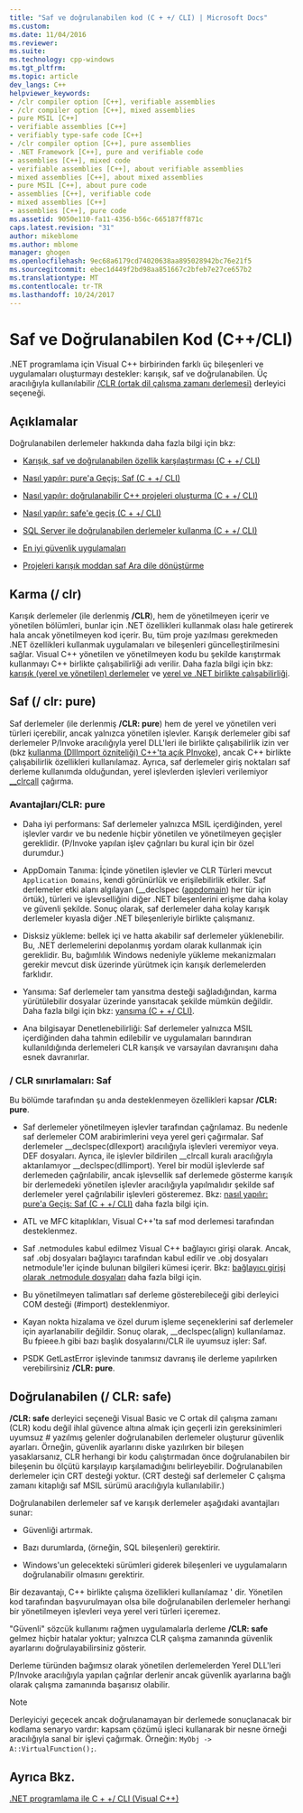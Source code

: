 ```yaml
---
title: "Saf ve doğrulanabilen kod (C + +/ CLI) | Microsoft Docs"
ms.custom: 
ms.date: 11/04/2016
ms.reviewer: 
ms.suite: 
ms.technology: cpp-windows
ms.tgt_pltfrm: 
ms.topic: article
dev_langs: C++
helpviewer_keywords:
- /clr compiler option [C++], verifiable assemblies
- /clr compiler option [C++], mixed assemblies
- pure MSIL [C++]
- verifiable assemblies [C++]
- verifiably type-safe code [C++]
- /clr compiler option [C++], pure assemblies
- .NET Framework [C++], pure and verifiable code
- assemblies [C++], mixed code
- verifiable assemblies [C++], about verifiable assemblies
- mixed assemblies [C++], about mixed assemblies
- pure MSIL [C++], about pure code
- assemblies [C++], verifiable code
- mixed assemblies [C++]
- assemblies [C++], pure code
ms.assetid: 9050e110-fa11-4356-b56c-665187ff871c
caps.latest.revision: "31"
author: mikeblome
ms.author: mblome
manager: ghogen
ms.openlocfilehash: 9ec68a6179cd74020638aa895028942bc76e21f5
ms.sourcegitcommit: ebec1d449f2bd98aa851667c2bfeb7e27ce657b2
ms.translationtype: MT
ms.contentlocale: tr-TR
ms.lasthandoff: 10/24/2017
---
```

# <a name="pure-and-verifiable-code-ccli"></a>Saf ve Doğrulanabilen Kod (C++/CLI)
.NET programlama için Visual C++ birbirinden farklı üç bileşenleri ve uygulamaları oluşturmayı destekler: karışık, saf ve doğrulanabilen. Üç aracılığıyla kullanılabilir [/CLR (ortak dil çalışma zamanı derlemesi)](../build/reference/clr-common-language-runtime-compilation.md) derleyici seçeneği.  
  
## <a name="remarks"></a>Açıklamalar  
 Doğrulanabilen derlemeler hakkında daha fazla bilgi için bkz:  
  
-   [Karışık, saf ve doğrulanabilen özellik karşılaştırması (C + +/ CLI)](../dotnet/mixed-pure-and-verifiable-feature-comparison-cpp-cli.md)  
  
-   [Nasıl yapılır: pure'a Geçiş: Saf (C + +/ CLI)](../dotnet/how-to-migrate-to-clr-pure-cpp-cli.md)  
  
-   [Nasıl yapılır: doğrulanabilir C++ projeleri oluşturma (C + +/ CLI)](../dotnet/how-to-create-verifiable-cpp-projects-cpp-cli.md)  
  
-   [Nasıl yapılır: safe'e geçiş (C + +/ CLI)](../dotnet/how-to-migrate-to-clr-safe-cpp-cli.md)  
  
-   [SQL Server ile doğrulanabilen derlemeler kullanma (C + +/ CLI)](../dotnet/using-verifiable-assemblies-with-sql-server-cpp-cli.md)  
  
-   [En iyi güvenlik uygulamaları](../security/security-best-practices-for-cpp.md)  
  
-   [Projeleri karışık moddan saf Ara dile dönüştürme](../dotnet/converting-projects-from-mixed-mode-to-pure-intermediate-language.md)  
  
## <a name="mixed-clr"></a>Karma (/ clr)  
 Karışık derlemeler (ile derlenmiş **/CLR**), hem de yönetilmeyen içerir ve yönetilen bölümleri, bunlar için .NET özellikleri kullanmak olası hale getirerek hala ancak yönetilmeyen kod içerir. Bu, tüm proje yazılması gerekmeden .NET özellikleri kullanmak uygulamaları ve bileşenleri güncelleştirilmesini sağlar. Visual C++ yönetilen ve yönetilmeyen kodu bu şekilde karıştırmak kullanmayı C++ birlikte çalışabilirliği adı verilir. Daha fazla bilgi için bkz: [karışık (yerel ve yönetilen) derlemeler](../dotnet/mixed-native-and-managed-assemblies.md) ve [yerel ve .NET birlikte çalışabilirliği](../dotnet/native-and-dotnet-interoperability.md).  
  
## <a name="pure-clrpure"></a>Saf (/ clr: pure)  
 Saf derlemeler (ile derlenmiş **/CLR: pure**) hem de yerel ve yönetilen veri türleri içerebilir, ancak yalnızca yönetilen işlevler. Karışık derlemeler gibi saf derlemeler P/Invoke aracılığıyla yerel DLL'leri ile birlikte çalışabilirlik izin ver (bkz [kullanma (DllImport özniteliği) C++'ta açık PInvoke](../dotnet/using-explicit-pinvoke-in-cpp-dllimport-attribute.md)), ancak C++ birlikte çalışabilirlik özellikleri kullanılamaz. Ayrıca, saf derlemeler giriş noktaları saf derleme kullanımda olduğundan, yerel işlevlerden işlevleri verilemiyor [__clrcall](../cpp/clrcall.md) çağırma.  
  
### <a name="advantages-of-clrpure"></a>Avantajları/CLR: pure  
  
-   Daha iyi performans: Saf derlemeler yalnızca MSIL içerdiğinden, yerel işlevler vardır ve bu nedenle hiçbir yönetilen ve yönetilmeyen geçişler gereklidir. (P/Invoke yapılan işlev çağrıları bu kural için bir özel durumdur.)  
  
-   AppDomain Tanıma: İçinde yönetilen işlevler ve CLR Türleri mevcut `Application Domains`, kendi görünürlük ve erişilebilirlik etkiler. Saf derlemeler etki alanı algılayan (__declspec ([appdomain](../cpp/appdomain.md)) her tür için örtük), türleri ve işlevselliğini diğer .NET bileşenlerini erişme daha kolay ve güvenli şekilde. Sonuç olarak, saf derlemeler daha kolay karışık derlemeler kıyasla diğer .NET bileşenleriyle birlikte çalışmanız.  
  
-   Disksiz yükleme: bellek içi ve hatta akabilir saf derlemeler yüklenebilir. Bu, .NET derlemelerini depolanmış yordam olarak kullanmak için gereklidir. Bu, bağımlılık Windows nedeniyle yükleme mekanizmaları gerekir mevcut disk üzerinde yürütmek için karışık derlemelerden farklıdır.  
  
-   Yansıma: Saf derlemeler tam yansıtma desteği sağladığından, karma yürütülebilir dosyalar üzerinde yansıtacak şekilde mümkün değildir. Daha fazla bilgi için bkz: [yansıma (C + +/ CLI)](../dotnet/reflection-cpp-cli.md).  
  
-   Ana bilgisayar Denetlenebilirliği: Saf derlemeler yalnızca MSIL içerdiğinden daha tahmin edilebilir ve uygulamaları barındıran kullanıldığında derlemeleri CLR karışık ve varsayılan davranışını daha esnek davranırlar.  
  
### <a name="limitations-of-clrpure"></a>/ CLR sınırlamaları: Saf  
 Bu bölümde tarafından şu anda desteklenmeyen özellikleri kapsar **/CLR: pure**.  
  
-   Saf derlemeler yönetilmeyen işlevler tarafından çağrılamaz. Bu nedenle saf derlemeler COM arabirimlerini veya yerel geri çağırmalar. Saf derlemeler __declspec(dllexport) aracılığıyla işlevleri veremiyor veya. DEF dosyaları. Ayrıca, ile işlevler bildirilen \__clrcall kuralı aracılığıyla aktarılamıyor \__declspec(dllimport). Yerel bir modül işlevlerde saf derlemeden çağrılabilir, ancak işlevsellik saf derlemede gösterme karışık bir derlemedeki yönetilen işlevler aracılığıyla yapılmalıdır şekilde saf derlemeler yerel çağrılabilir işlevleri gösteremez. Bkz: [nasıl yapılır: pure'a Geçiş: Saf (C + +/ CLI)](../dotnet/how-to-migrate-to-clr-pure-cpp-cli.md) daha fazla bilgi için.  
  
-   ATL ve MFC kitaplıkları, Visual C++'ta saf mod derlemesi tarafından desteklenmez.  
  
-   Saf .netmodules kabul edilmez Visual C++ bağlayıcı girişi olarak. Ancak, saf .obj dosyaları bağlayıcı tarafından kabul edilir ve .obj dosyaları netmodule'ler içinde bulunan bilgileri kümesi içerir. Bkz: [bağlayıcı girişi olarak .netmodule dosyaları](../build/reference/netmodule-files-as-linker-input.md) daha fazla bilgi için.  
  
-   Bu yönetilmeyen talimatları saf derleme gösterebileceği gibi derleyici COM desteği (#import) desteklenmiyor.  
  
-   Kayan nokta hizalama ve özel durum işleme seçeneklerini saf derlemeler için ayarlanabilir değildir. Sonuç olarak, __declspec(align) kullanılamaz. Bu fpieee.h gibi bazı başlık dosyalarını/CLR ile uyumsuz işler: Saf.  
  
-   PSDK GetLastError işlevinde tanımsız davranış ile derleme yapılırken verebilirsiniz **/CLR: pure**.  
  
## <a name="verifiable-clrsafe"></a>Doğrulanabilen (/ CLR: safe)  
 **/CLR: safe** derleyici seçeneği Visual Basic ve C ortak dil çalışma zamanı (CLR) kodu değil ihlal güvence altına almak için geçerli izin gereksinimleri uyumsuz # yazılmış gelenler doğrulanabilen derlemeler oluşturur güvenlik ayarları. Örneğin, güvenlik ayarlarını diske yazılırken bir bileşen yasaklarsanız, CLR herhangi bir kodu çalıştırmadan önce doğrulanabilen bir bileşenin bu ölçütü karşılayıp karşılamadığını belirleyebilir. Doğrulanabilen derlemeler için CRT desteği yoktur. (CRT desteği saf derlemeler C çalışma zamanı kitaplığı saf MSIL sürümü aracılığıyla kullanılabilir.)  
  
 Doğrulanabilen derlemeler saf ve karışık derlemeler aşağıdaki avantajları sunar:  
  
-   Güvenliği artırmak.  
  
-   Bazı durumlarda, (örneğin, SQL bileşenleri) gerektirir.  
  
-   Windows'un gelecekteki sürümleri giderek bileşenleri ve uygulamaların doğrulanabilir olmasını gerektirir.  
  
 Bir dezavantajı, C++ birlikte çalışma özellikleri kullanılamaz ' dir. Yönetilen kod tarafından başvurulmayan olsa bile doğrulanabilen derlemeler herhangi bir yönetilmeyen işlevleri veya yerel veri türleri içeremez.  
  
 "Güvenli" sözcük kullanımı rağmen uygulamalarla derleme **/CLR: safe** gelmez hiçbir hatalar yoktur; yalnızca CLR çalışma zamanında güvenlik ayarlarını doğrulayabilirsiniz gösterir.  
  
 Derleme türünden bağımsız olarak yönetilen derlemelerden Yerel DLL'leri P/Invoke aracılığıyla yapılan çağrılar derlenir ancak güvenlik ayarlarına bağlı olarak çalışma zamanında başarısız olabilir.  
  
> [!NOTE]
>  Derleyiciyi geçecek ancak doğrulanamayan bir derlemede sonuçlanacak bir kodlama senaryo vardır: kapsam çözümü işleci kullanarak bir nesne örneği aracılığıyla sanal bir işlevi çağırmak.  Örneğin: `MyObj -> A::VirtualFunction();`.  
  
## <a name="see-also"></a>Ayrıca Bkz.  
 [.NET programlama ile C + +/ CLI (Visual C++)](../dotnet/dotnet-programming-with-cpp-cli-visual-cpp.md)